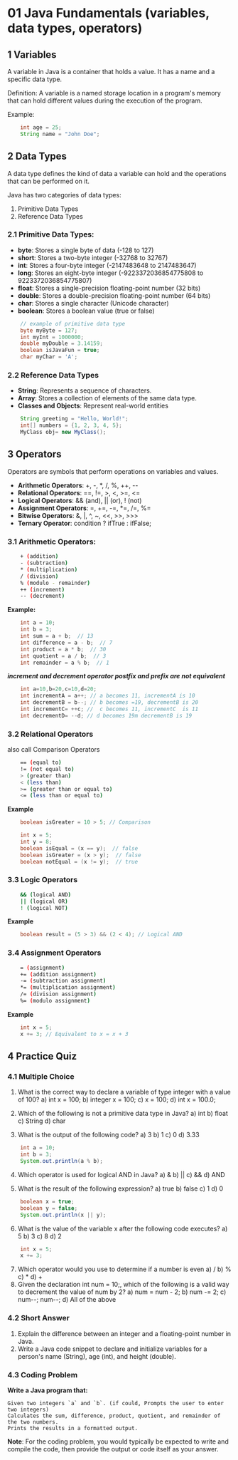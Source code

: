 # 01 Java Fundamentals (variables, data types, operators)

## 1 Variables

A variable in Java is a container that holds a value. It has a name and a specific data type.

Definition: A variable is a named storage location in a program's memory that can hold different values during the execution of the program.

Example:

```java
    int age = 25;
    String name = "John Doe";
```

## 2 Data Types

A data type defines the kind of data a variable can hold and the operations that can be performed on it.

Java has two categories of data types:

1. Primitive Data Types
2. Reference Data Types

### 2.1 Primitive Data Types:

- **byte**: Stores a single byte of data (-128 to 127)
- **short**: Stores a two-byte integer (-32768 to 32767)
- **int**: Stores a four-byte integer (-2147483648 to 2147483647)
- **long**: Stores an eight-byte integer (-9223372036854775808 to 9223372036854775807)
- **float**: Stores a single-precision floating-point number (32 bits)
- **double**: Stores a double-precision floating-point number (64 bits)
- **char**: Stores a single character (Unicode character)
- **boolean**: Stores a boolean value (true or false)

```java
    // example of primitive data type
    byte myByte = 127;
    int myInt = 1000000;
    double myDouble = 3.14159;
    boolean isJavaFun = true;
    char myChar = 'A';
```

### 2.2 Reference Data Types

- **String**: Represents a sequence of characters.
- **Array**: Stores a collection of elements of the same data type.
- **Classes and Objects**: Represent real-world entities

```java
    String greeting = "Hello, World!";
    int[] numbers = {1, 2, 3, 4, 5};
    MyClass obj= new MyClass();
```

## 3 Operators

Operators are symbols that perform operations on variables and values.

- **Arithmetic Operators**: +, -, *, /, %, ++, --
- **Relational Operators**: ==, !=, >, <, >=, <=
- **Logical Operators**: && (and), || (or), ! (not)
- **Assignment Operators**: =, +=, -=, *=, /=, %=
- **Bitwise Operators**: &, |, ^, ~, <<, >>, >>>
- **Ternary Operator**: condition ? ifTrue : ifFalse;


### 3.1 Arithmetic Operators:

```sh
    + (addition)
    - (subtraction)
    * (multiplication)
    / (division)
    % (modulo - remainder)
    ++ (increment)
    -- (decrement)
```

**Example:**

```java
    int a = 10;
    int b = 3;
    int sum = a + b;  // 13
    int difference = a - b;  // 7
    int product = a * b;  // 30
    int quotient = a / b;  // 3
    int remainder = a % b;  // 1
```

***increment and decrement operator postfix and prefix are not equivalent***

```java
    int a=10,b=20,c=10,d=20;
    int incrementA = a++; // a becomes 11, incrementA is 10
    int decrementB = b--; // b becomes =19, decrementB is 20
    int incrementC= ++c; //  c becomes 11, incrementC  is 11
    int decrementD= --d; // d becomes 19m decrementB is 19

```

### 3.2 Relational Operators

also call Comparison Operators

```sh
    == (equal to)
    != (not equal to)
    > (greater than)
    < (less than)
    >= (greater than or equal to)
    <= (less than or equal to)
```

**Example**

```java
    boolean isGreater = 10 > 5; // Comparison
```

```java
    int x = 5;
    int y = 8;
    boolean isEqual = (x == y);  // false
    boolean isGreater = (x > y);  // false
    boolean notEqual = (x != y);  // true

```

### 3.3 Logic Operators

```sh
    && (logical AND)
    || (logical OR)
    ! (logical NOT)
```

**Example**

```java
    boolean result = (5 > 3) && (2 < 4); // Logical AND
```

### 3.4 Assignment Operators

```sh
    = (assignment)
    += (addition assignment)
    -= (subtraction assignment)
    *= (multiplication assignment)
    /= (division assignment)
    %= (modulo assignment)
```

**Example**

```java
    int x = 5;
    x += 3; // Equivalent to x = x + 3
```

## 4 Practice Quiz

### 4.1 Multiple Choice

1. What is the correct way to declare a variable of type integer with a value of 100?
    a) int x = 100;
    b) integer x = 100;
    c) x = 100;
    d) int x = 100.0;

2. Which of the following is not a primitive data type in Java?
    a) int
    b) float
    c) String
    d) char

3. What is the output of the following code?
    a) 3
    b) 1
    c) 0
    d) 3.33

```java
    int a = 10;
    int b = 3;
    System.out.println(a % b);
```
 
4. Which operator is used for logical AND in Java?
    a) &
    b) ||
    c) &&
    d) AND

5. What is the result of the following expression?
    a) true
    b) false
    c) 1
    d) 0
    
```java
    boolean x = true;
    boolean y = false;
    System.out.println(x || y);
```

6. What is the value of the variable x after the following code executes?
    a) 5
    b) 3
    c) 8
    d) 2
```Java
    int x = 5;
    x += 3;
```
7. Which operator would you use to determine if a number is even
    a) /
    b) %
    c) *
    d) +
8. Given the declaration int num = 10;, which of the following is a valid way to decrement the value of num by 2?
    a) num = num - 2;
    b) num -= 2;
    c) num--; num--;
    d) All of the above

### 4.2 Short Answer

1. Explain the difference between an integer and a floating-point number in Java.
2. Write a Java code snippet to declare and initialize variables for a person's name (String), age (int), and height (double).

### 4.3 Coding Problem

**Write a Java program that:**

    Given two integers `a` and `b`. (if could, Prompts the user to enter two integers)
    Calculates the sum, difference, product, quotient, and remainder of the two numbers.
    Prints the results in a formatted output.
**Note**: For the coding problem, you would typically be expected to write and compile the code, then provide the output or code itself as your answer.